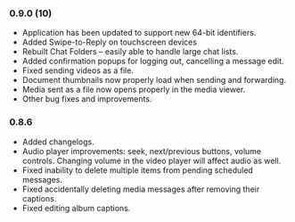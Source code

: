 ### 0.9.0 (10)
* Application has been updated to support new 64-bit identifiers.
* Added Swipe-to-Reply on touchscreen devices
* Rebuilt Chat Folders – easily able to handle large chat lists.
* Added confirmation popups for logging out, cancelling a message edit.
* Fixed sending videos as a file.
* Document thumbnails now properly load when sending and forwarding.
* Media sent as a file now opens properly in the media viewer.
* Other bug fixes and improvements.

### 0.8.6
* Added changelogs.
* Audio player improvements: seek, next/previous buttons, volume controls. Changing volume in the video player will affect audio as well.
* Fixed inability to delete multiple items from pending scheduled messages.
* Fixed accidentally deleting media messages after removing their captions.
* Fixed editing album captions.
